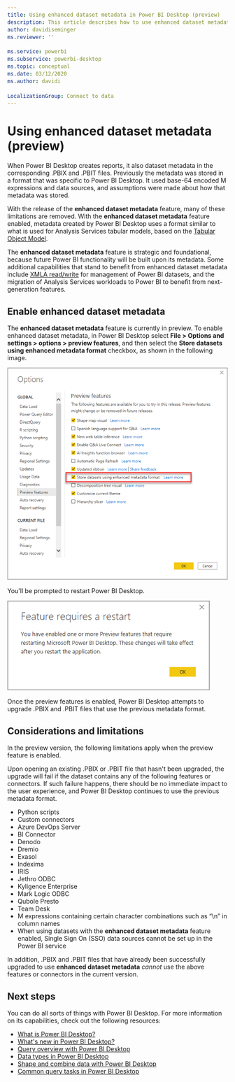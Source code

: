 ```yaml
---
title: Using enhanced dataset metadata in Power BI Desktop (preview)
description: This article describes how to use enhanced dataset metadata in Power BI.
author: davidiseminger
ms.reviewer: ''

ms.service: powerbi
ms.subservice: powerbi-desktop
ms.topic: conceptual
ms.date: 03/12/2020
ms.author: davidi

LocalizationGroup: Connect to data
---
```

# Using enhanced dataset metadata (preview)

When Power BI Desktop creates reports, it also dataset metadata in the corresponding .PBIX and .PBIT files. Previously the metadata was stored in a format that was specific to Power BI Desktop. It used base-64 encoded M expressions and data sources, and assumptions were made about how that metadata was stored.

With the release of the **enhanced dataset metadata** feature, many of these limitations are removed. With the **enhanced dataset metadata** feature enabled, metadata created by Power BI Desktop uses a format similar to what is used for Analysis Services tabular models, based on the [Tabular Object Model](https://docs.microsoft.com/bi-reference/tom/introduction-to-the-tabular-object-model-tom-in-analysis-services-amo).


The **enhanced dataset metadata** feature is strategic and foundational, because future Power BI functionality will be built upon its metadata. Some additional capabilities that stand to benefit from enhanced dataset metadata include [XMLA read/write](https://docs.microsoft.com/power-platform-release-plan/2019wave2/business-intelligence/xmla-readwrite) for management of Power BI datasets, and the migration of Analysis Services workloads to Power BI to benefit from next-generation features.

## Enable enhanced dataset metadata

The **enhanced dataset metadata** feature is currently in preview. To enable enhanced dataset metadata, in Power BI Desktop select **File > Options and settings > options > preview features**, and then select the **Store datasets using enhanced metadata format** checkbox, as shown in the following image. 

![Enable the preview feature](media/desktop-enhanced-dataset-metadata/enhanced-dataset-metadata-01.png)

You'll be prompted to restart Power BI Desktop.

![Restart prompt](media/desktop-enhanced-dataset-metadata/enhanced-dataset-metadata-02.png)

Once the preview features is enabled, Power BI Desktop attempts to upgrade .PBIX and .PBIT files that use the previous metadata format. 

## Considerations and limitations

In the preview version, the following limitations apply when the preview feature is enabled.

Upon opening an existing .PBIX or .PBIT file that hasn't been upgraded, the upgrade will fail if the dataset contains any of the following features or connectors. If such failure happens, there should be no immediate impact to the user experience, and Power BI Desktop continues to use the previous metadata format.

* Python scripts
* Custom connectors
* Azure DevOps Server
* BI Connector
* Denodo
* Dremio
* Exasol
* Indexima
* IRIS
* Jethro ODBC
* Kyligence Enterprise
* Mark Logic ODBC
* Qubole Presto
* Team Desk
* M expressions containing certain character combinations such as “\\n” in column names
* When using datasets with the **enhanced dataset metadata** feature enabled, Single Sign On (SSO) data sources cannot be set up in the Power BI service

In addition, .PBIX and .PBIT files that have already been successfully upgraded to use **enhanced dataset metadata** *cannot* use the above features or connectors in the current version.


## Next steps

You can do all sorts of things with Power BI Desktop. For more information on its capabilities, check out the following resources:

* [What is Power BI Desktop?](desktop-what-is-desktop.md)
* [What's new in Power BI Desktop?](desktop-latest-update.md)
* [Query overview with Power BI Desktop](desktop-query-overview.md)
* [Data types in Power BI Desktop](desktop-data-types.md)
* [Shape and combine data with Power BI Desktop](desktop-shape-and-combine-data.md)
* [Common query tasks in Power BI Desktop](desktop-common-query-tasks.md)

